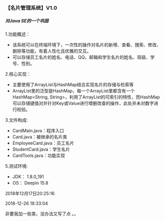 ### 【名片管理系统】V1.0

##### 对Java SE的一个巩固

1.功能概述：

- 该系统可以在终端环境下，一次性的操作对名片的新增、查看、搜索、修改、删除等功能，有着人性化且优雅的交互。
- 可以存储员工名片的姓名、电话、QQ、邮箱和学生名片的姓名、班级、学号、性别。

2.核心实现：

- 主要使用了ArrayList与HashMap结合实现名片的存储与检索等
- ArrayList里的泛型是HashMap，每一个ArrayList里都含有一个HashMap<String, String>，利用了ArrayList的可索引的特性，而HashMap可以存储键值对并针对Key或Value进行增删改查的操作，此处并未对数字进行校验。

3.文件构成:  

- CardMain.java：程序入口
- Card.java：被继承的名片类
- EmployeeCard.java：员工名片
- StudentCard.java：学生名片    
- CardTools.java：功能实现 

5.测试环境:

- JDK：
  1.8.0_191  
- OS：
  Deepin 15.8

2018年12月17日20:25:16

2018-12-26 18:33:04 

非要我加一些类，没办法又写了点  。。